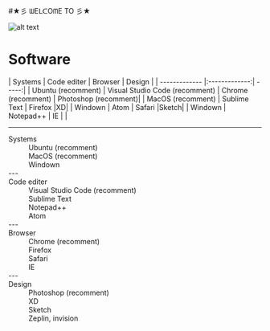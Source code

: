 #★彡 ᗯEᒪᑕOᗰE TO 彡★

![alt text](https://lh3.googleusercontent.com/a-/AAuE7mBMFxsm8vQpvamCZZbkp7B4JpJ7mczOY8LP2b1z=s96 "Front-end Developer")

# Software

| Systems        | Code editer           | Browser  | Design  |
| ------------- |:-------------:| -----:|
| Ubuntu (recomment)     | Visual Studio Code (recomment) | Chrome (recomment) | Photoshop (recomment)|
| MacOS (recomment)      | Sublime Text      |   Firefox |XD|
| Windown |    Atom |   Safari |Sketch|
| Windown |    Notepad++ |   IE | |

***

<dl>
  <dt>Systems</dt>
  <dd>Ubuntu (recomment)</dd>
  <dd>MacOS (recomment)</dd>
  <dd>Windown</dd>
  ---
  <dt>Code editer</dt>
  <dd>Visual Studio Code (recomment)</dd>
  <dd>Sublime Text</dd>
  <dd>Notepad++</dd>
  <dd>Atom</dd>
  ---
  <dt>Browser</dt>
  <dd>Chrome (recomment)</dd>
  <dd>Firefox</dd>
  <dd>Safari</dd>
  <dd>IE</dd>
  ---
  <dt>Design</dt>
  <dd>Photoshop (recomment)</dd>
  <dd>XD</dd>
  <dd>Sketch</dd>
  <dd>Zeplin, invision</dd>
</dl>